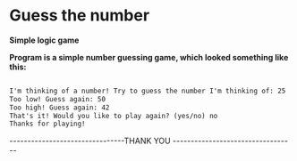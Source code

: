 
# Guess the number

**Simple logic game**
  
**Program is a simple number guessing game, which looked something like this:**


```markdown

I'm thinking of a number! Try to guess the number I'm thinking of: 25
Too low! Guess again: 50
Too high! Guess again: 42
That's it! Would you like to play again? (yes/no) no
Thanks for playing!

```

--------------------------------THANK YOU ----------------------------------
